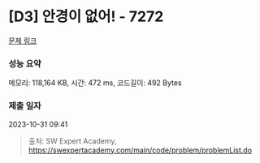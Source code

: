 # [D3] 안경이 없어! - 7272 

[문제 링크](https://swexpertacademy.com/main/code/problem/problemDetail.do?contestProbId=AWl0ZQ8qn7UDFAXz) 

### 성능 요약

메모리: 118,164 KB, 시간: 472 ms, 코드길이: 492 Bytes

### 제출 일자

2023-10-31 09:41



> 출처: SW Expert Academy, https://swexpertacademy.com/main/code/problem/problemList.do